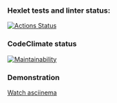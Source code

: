 ### Hexlet tests and linter status:
[![Actions Status](https://github.com/steamdroid/frontend-project-44/workflows/hexlet-check/badge.svg)](https://github.com/steamdroid/frontend-project-44/actions)

### CodeClimate status
[![Maintainability](https://api.codeclimate.com/v1/badges/d76497794aa30f8223b4/maintainability)](https://codeclimate.com/github/steamdroid/frontend-project-44/maintainability)

### Demonstration
[Watch asciinema](https://asciinema.org/a/IAAStLimPKDYky45CEoOvYLBl)